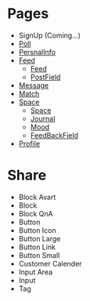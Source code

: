 # Pages
- SignUp (Coming...)
- [Poll](./Pages/Poll.md)
- [PersnalInfo](./Pages/PersonalInfo.md)
- [Feed](./Pages/Feed.md)
  - [Feed](./Pages/Feed.md)
  - [PostField](./Pages/Feed/PostField.md)
- [Message](./Pages/Message.md)
- [Match](./Pages/Match.md)
- [Space](./Pages/Space.md)
  - [Space](./Pages/Space.md)
  - [Journal](./Pages/Journal.md)
  - [Mood](./Pages/Mood.md)
  - [FeedBackField](./Pages/Feed/FeedBackField.md)
- [Profile](./Pages/Profile.md)

# Share
- Block Avart
- Block
- Block QnA
- Button
- Button Icon
- Button Large
- Button Link
- Button Small
- Customer Calender
- Input Area
- Input
- Tag